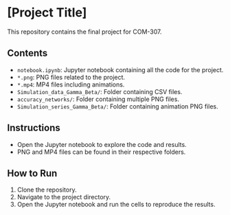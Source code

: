 # [Project Title]

This repository contains the final project for COM-307. 

## Contents

- `notebook.ipynb`: Jupyter notebook containing all the code for the project.
- `*.png`: PNG files related to the project.
- `*.mp4`: MP4 files including animations.
- `Simulation_data_Gamma_Beta/`: Folder containing CSV files.
- `accuracy_networks/`: Folder containing multiple PNG files.
- `Simulation_series_Gamma_Beta/`: Folder containing animation PNG files.

## Instructions

- Open the Jupyter notebook to explore the code and results.
- PNG and MP4 files can be found in their respective folders.

## How to Run

1. Clone the repository.
2. Navigate to the project directory.
3. Open the Jupyter notebook and run the cells to reproduce the results.
